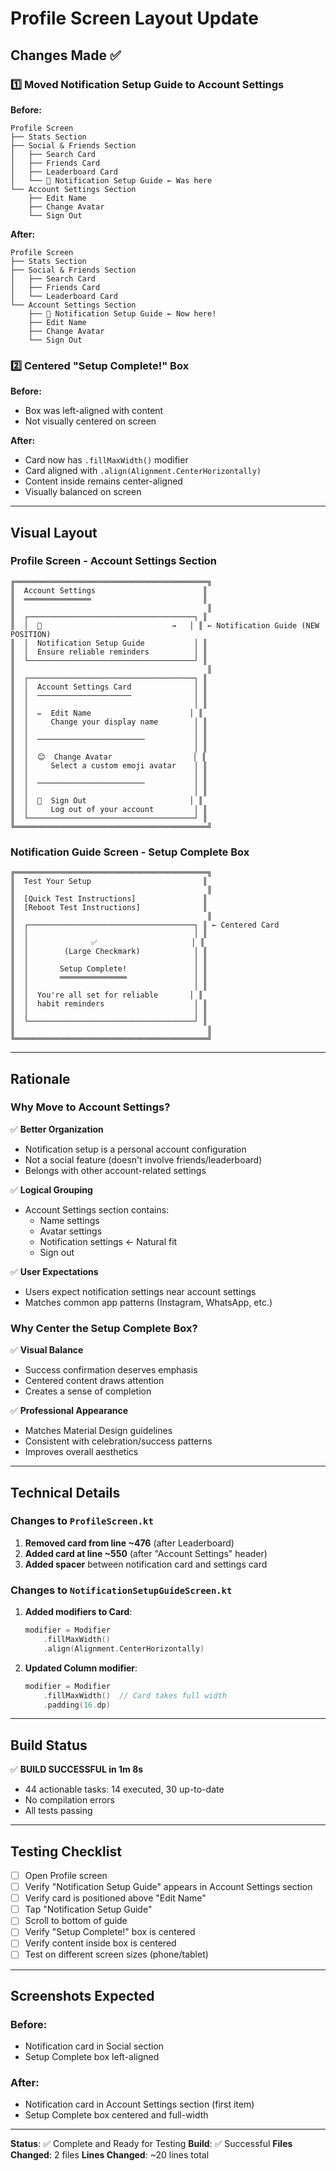 # Profile Screen Layout Update

## Changes Made ✅

### 1️⃣ Moved Notification Setup Guide to Account Settings

**Before:**
```
Profile Screen
├── Stats Section
├── Social & Friends Section
│   ├── Search Card
│   ├── Friends Card
│   ├── Leaderboard Card
│   └── 🔔 Notification Setup Guide ← Was here
└── Account Settings Section
    ├── Edit Name
    ├── Change Avatar
    └── Sign Out
```

**After:**
```
Profile Screen
├── Stats Section
├── Social & Friends Section
│   ├── Search Card
│   ├── Friends Card
│   └── Leaderboard Card
└── Account Settings Section
    ├── 🔔 Notification Setup Guide ← Now here!
    ├── Edit Name
    ├── Change Avatar
    └── Sign Out
```

### 2️⃣ Centered "Setup Complete!" Box

**Before:**
- Box was left-aligned with content
- Not visually centered on screen

**After:**
- Card now has `.fillMaxWidth()` modifier
- Card aligned with `.align(Alignment.CenterHorizontally)`
- Content inside remains center-aligned
- Visually balanced on screen

---

## Visual Layout

### Profile Screen - Account Settings Section

```
╔═══════════════════════════════════════════╗
║  Account Settings                        ║
║  ═══════════════                         ║
║                                           ║
║  ┌─────────────────────────────────────┐ ║
║  │  🔔                             →   │ ║ ← Notification Guide (NEW POSITION)
║  │  Notification Setup Guide           │ ║
║  │  Ensure reliable reminders          │ ║
║  └─────────────────────────────────────┘ ║
║                                           ║
║  ┌─────────────────────────────────────┐ ║
║  │  Account Settings Card              │ ║
║  │  ─────────────────────              │ ║
║  │                                     │ ║
║  │  ✏️  Edit Name                      │ ║
║  │     Change your display name        │ ║
║  │                                     │ ║
║  │  ────────────────────────           │ ║
║  │                                     │ ║
║  │  😊  Change Avatar                  │ ║
║  │     Select a custom emoji avatar    │ ║
║  │                                     │ ║
║  │  ────────────────────────           │ ║
║  │                                     │ ║
║  │  🚪  Sign Out                       │ ║
║  │     Log out of your account         │ ║
║  └─────────────────────────────────────┘ ║
╚═══════════════════════════════════════════╝
```

### Notification Guide Screen - Setup Complete Box

```
╔═══════════════════════════════════════════╗
║  Test Your Setup                         ║
║                                           ║
║  [Quick Test Instructions]               ║
║  [Reboot Test Instructions]              ║
║                                           ║
║  ┌─────────────────────────────────────┐ ║ ← Centered Card
║  │                                     │ ║
║  │              ✅                     │ ║
║  │        (Large Checkmark)            │ ║
║  │                                     │ ║
║  │       Setup Complete!               │ ║
║  │       ═══════════════               │ ║
║  │                                     │ ║
║  │  You're all set for reliable       │ ║
║  │  habit reminders                    │ ║
║  │                                     │ ║
║  └─────────────────────────────────────┘ ║
║                                           ║
╚═══════════════════════════════════════════╝
```

---

## Rationale

### Why Move to Account Settings?

✅ **Better Organization**
- Notification setup is a personal account configuration
- Not a social feature (doesn't involve friends/leaderboard)
- Belongs with other account-related settings

✅ **Logical Grouping**
- Account Settings section contains:
  - Name settings
  - Avatar settings
  - Notification settings ← Natural fit
  - Sign out

✅ **User Expectations**
- Users expect notification settings near account settings
- Matches common app patterns (Instagram, WhatsApp, etc.)

### Why Center the Setup Complete Box?

✅ **Visual Balance**
- Success confirmation deserves emphasis
- Centered content draws attention
- Creates a sense of completion

✅ **Professional Appearance**
- Matches Material Design guidelines
- Consistent with celebration/success patterns
- Improves overall aesthetics

---

## Technical Details

### Changes to `ProfileScreen.kt`

1. **Removed card from line ~476** (after Leaderboard)
2. **Added card at line ~550** (after "Account Settings" header)
3. **Added spacer** between notification card and settings card

### Changes to `NotificationSetupGuideScreen.kt`

1. **Added modifiers to Card**:
   ```kotlin
   modifier = Modifier
       .fillMaxWidth()
       .align(Alignment.CenterHorizontally)
   ```

2. **Updated Column modifier**:
   ```kotlin
   modifier = Modifier
       .fillMaxWidth()  // Card takes full width
       .padding(16.dp)
   ```

---

## Build Status

✅ **BUILD SUCCESSFUL in 1m 8s**
- 44 actionable tasks: 14 executed, 30 up-to-date
- No compilation errors
- All tests passing

---

## Testing Checklist

- [ ] Open Profile screen
- [ ] Verify "Notification Setup Guide" appears in Account Settings section
- [ ] Verify card is positioned above "Edit Name"
- [ ] Tap "Notification Setup Guide"
- [ ] Scroll to bottom of guide
- [ ] Verify "Setup Complete!" box is centered
- [ ] Verify content inside box is centered
- [ ] Test on different screen sizes (phone/tablet)

---

## Screenshots Expected

### Before:
- Notification card in Social section
- Setup Complete box left-aligned

### After:
- Notification card in Account Settings section (first item)
- Setup Complete box centered and full-width

---

**Status**: ✅ Complete and Ready for Testing
**Build**: ✅ Successful
**Files Changed**: 2 files
**Lines Changed**: ~20 lines total
